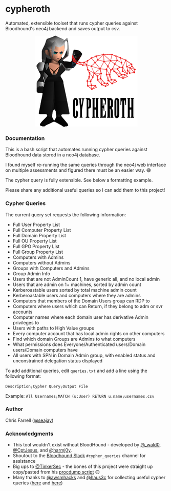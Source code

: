 # cypheroth
 Automated, extensible toolset that runs cypher queries against Bloodhound's neo4j backend and saves output to csv.


<p align="center">
  <img src="./img/cypheroth.png" alt="cypheroth"/>
</p>


### Documentation

This is a bash script that automates running cypher queries against Bloodhound data stored in a neo4j database.

I found myself re-running the same queries through the neo4j web interface on multiple assessments and figured there must be an easier way. 😅

The cypher query is fully extensible. See below a formatting example.

Please share any additional useful queries so I can add them to this project!

### Cypher Queries

The current query set requests the following information:

* Full User Property List
* Full Computer Property List
* Full Domain Property List
* Full OU Property List
* Full GPO Property List
* Full Group Property List
* Computers with Admins
* Computers without Admins
* Groups with Computers and Admins
* Group Admin Info
* Users that are not AdminCount 1, have generic all, and no local admin
* Users that are admin on 1+ machines, sorted by admin count
* Kerberoastable users sorted by total machine admin count
* Kerberoastable users and computers where they are admins
* Computers that members of the Domain Users group can RDP to
* Computers where users which can Return, if they belong to adm or svr accounts
* Computer names where each domain user has derivative Admin privileges to
* Users with paths to High Value groups
* Every computer account that has local admin rights on other computers
* Find which domain Groups are Admins to what computers
* What permissions does Everyone/Authenticated users/Domain users/Domain computers have
* All users with SPN in Domain Admin group, with enabled status and unconstrained delegation status displayed

To add additional queries, edit `queries.txt` and add a line using the following format:

`Description;Cypher Query;Output File`

Example: `All Usernames;MATCH (u:User) RETURN u.name;usernames.csv`

### Author
Chris Farrell ([@seajay](https://twitter.com/seajay))

### Acknowledgments

* This tool wouldn't exist without BloodHound - developed by [@_wald0](https://twitter.com/_wald0), [@CptJesus](https://twitter.com/CptJesus), and [@harmj0y](https://twitter.com/harmj0y).
* Shoutout to the [Bloodhound Slack](https://bloodhoundgang.herokuapp.com) `#cypher_queries` channel for assistance
* Big ups to [@TinkerSec](https://twitter.com/TinkerSec) - the bones of this project were straight up copy/pasted from his [procdump script](https://github.com/tinkersec/scratchpad/blob/master/BashScripts/grabDump.sh) 🙃
* Many thanks to [@awsmhacks](https://twitter.com/awsmhacks) and [@haus3c](https://twitter.com/haus3c) for collecting useful cypher queries ([here](https://github.com/awsmhacks/awsmBloodhoundCustomQueries) and [here](https://hausec.com/2019/09/09/bloodhound-cypher-cheatsheet/))